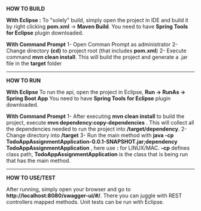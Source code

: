**HOW TO BUILD** 

**With Eclipse :**
To "solely" build, simply open the project in IDE and build it by right clicking **pom.xml** -> **Maven Build**.
You need to have **Spring Tools for Eclipse** plugin downloaded.


**With Command Prompt**
1- Open Comman Prompt as administrator
2- Change directory **(cd)** to project root (that includes **pom.xml**)
2- Execute command  **mvn clean install**. This will build the project and generate a .jar file in the **target** folder


------------------------------------------------------------------------------------------------------------------------------------------------------------------------


**HOW TO RUN**

**With Eclipse**
To run the api, open the project in Eclipse, **Run -> RunAs -> Spring Boot App**
You need to have **Spring Tools for Eclipse** plugin downloaded.


**With Command Prompt**
1- After executing **mvn clean install** to build the project, execute **mvn dependency:copy-dependencies** . This will collect all the dependencies needed to 
   run the project into **/target/dependency**.
2- Change directory into **/target**
3- Run the main method with **java -cp TodoAppAssignmentApplication-0.0.1-SNAPSHOT.jar;dependency TodoAppAssignmentApplication** , here use **:** for LINUX/MAC.
   **-cp** defines class path, **TodoAppAssignmentApplication** is the class that is being run that has the main method.
   
   ------------------------------------------------------------------------------------------------------------------------------------------------------------------------
   
   
   **HOW TO USE/TEST**
   
   After running, simply open your browser and go to **http://localhost:8080/swagger-ui/#/**. There you can juggle with REST controllers mapped methods.
   Unit tests can be run with Eclipse.
   
